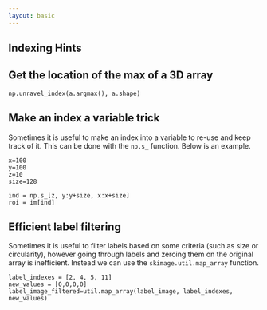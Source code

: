 ```yaml
---
layout: basic
---
```


## Indexing Hints

## Get the location of the max of a 3D array

```
np.unravel_index(a.argmax(), a.shape)
```

## Make an index a variable trick

Sometimes it is useful to make an index into a variable to re-use and keep track of it.  This can be done with the ```np.s_``` function.  Below is an example.  

```  
x=100
y=100
z=10
size=128

ind = np.s_[z, y:y+size, x:x+size]
roi = im[ind]
```

## Efficient label filtering 

Sometimes it is useful to filter labels based on some criteria (such as size or circularity), however going through labels and zeroing them on the original array is inefficient.  Instead we can use the ```skimage.util.map_array``` function.  

```
label_indexes = [2, 4, 5, 11]
new_values = [0,0,0,0]
label_image_filtered=util.map_array(label_image, label_indexes, new_values)
```

